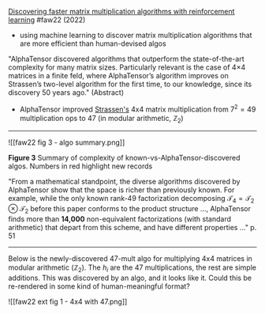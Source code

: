 [Discovering faster matrix multiplication algorithms with reinforcement learning](https://doi.org/10.1038/s41586-022-05172-4) #faw22 (2022)

- using machine learning to discover matrix multiplication algorithms that are more efficient than human-devised algos

"AlphaTensor discovered algorithms that outperform the state-of-the-art complexity for many matrix sizes. Particularly relevant is the case of 4×4 matrices in a finite feld, where AlphaTensor’s algorithm improves on Strassen’s two-level algorithm for the first time, to our knowledge, since its discovery 50 years ago." (Abstract)

- AlphaTensor improved [Strassen's](https://en.wikipedia.org/wiki/Strassen_algorithm) 4x4 matrix multiplication from $7^2 = 49$ multiplication ops to $47$ (in modular arithmetic, $\mathbb{Z}_2$)

---

![[faw22 fig 3 - algo summary.png]]

**Figure 3** Summary of complexity of known-vs-AlphaTensor-discovered algos. Numbers in red highlight new records

"From a mathematical standpoint, the diverse algorithms discovered by AlphaTensor show that the space is richer than previously known. For example, while the only known rank-49 factorization decomposing $\mathcal{T}_4 = \mathcal{T}_2 \otimes \mathcal{T}_2$ before this paper conforms to the product structure ..., AlphaTensor finds more than **14,000** non-equivalent factorizations (with standard arithmetic) that depart from this scheme, and have different properties ..." p. 51

---

Below is the newly-discovered 47-mult algo for multiplying 4x4 matrices in modular arithmetic ($\mathbb{Z}_2$). The $h_i$ are the 47 multiplications, the rest are simple additions. This was discovered by an algo, and it looks like it. Could this be re-rendered in some kind of human-meaningful format?

![[faw22 ext fig 1 - 4x4 with 47.png]]
